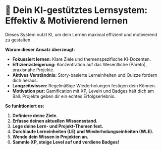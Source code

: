 # 🚀 Dein KI-gestütztes Lernsystem: Effektiv & Motivierend lernen

Dieses System nutzt KI, um dein Lernen maximal effizient und motivierend zu gestalten.

**Warum dieser Ansatz überzeugt:**

* **Fokussiert lernen:** Klare Ziele und themenspezifische KI-Dozenten.
* **Effizienzsteigerung:** Konzentration auf das Wesentliche (Pareto), praxisnahe Projekte.
* **Aktives Verständnis:** Story-basierte Lerneinheiten und Quizze fordern dich heraus.
* **Langzeitwissen:** Regelmäßige Wiederholungen festigen dein Können.
* **Motivation pur:** Gamification mit XP, Leveln und Badges hält dich am Ball. Projekte geben dir ein echtes Erfolgserlebnis.

**So funktioniert es:**

1.  **Definiere deine Ziele.**
2.  **Erfasse deinen aktuellen Wissensstand.**
3.  **Lege deine Lern- und Projekt-Themen fest.**
4.  **Durchlaufe Lerneinheiten (LE) und Wiederholungseinheiten (WLE).**
5.  **Wende dein Wissen in Projekten an.**
6.  **Sammle XP, steige Level auf und verdiene Badges!**

